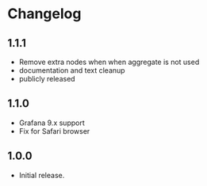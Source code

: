 # Changelog

## 1.1.1
* Remove extra nodes when when aggregate is not used
* documentation and text cleanup
* publicly released

## 1.1.0

* Grafana 9.x support
* Fix for Safari browser

## 1.0.0

* Initial release.

